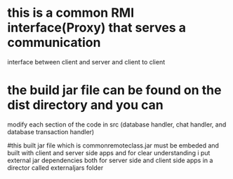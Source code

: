 # this is a common RMI interface(Proxy) that serves a communication 
interface 
between client and server and client to client



# the build jar file can be found on the dist directory and you can 
modify each section of the code in src (database handler, chat handler, 
and database transaction handler)


#this built jar file which is commonremoteclass.jar must be embeded and 
built with client and server side apps and for clear understanding i put 
external jar dependencies both for server side and client side apps in a 
director called externaljars folder
